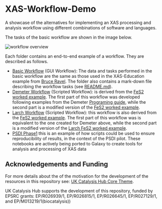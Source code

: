 # XAS-Workflow-Demo
 
A showcase of the alternatives for implementing an XAS processing and analysis workflow
using different combinations of software and languages.

The tasks of the basic workflow are shown in the image below.

![workflow overview](https://github.com/scman1/XAS-Workflow-Demo/blob/main/images/workflow_overview.svg)

Each folder contains an end-to-end example of a workflow. They are described as follows. 
- [Basic Workflow](https://github.com/scman1/XAS-Workflow-Demo/blob/main/basic_workflow)
(GUI Workflow): The data and tasks performed in the basic workflow 
are the same as those used in the XAS-Education example from 
[Bruce Ravel](https://github.com/bruceravel/XAS-Education/tree/master/Examples/FeS2). 
The folder also contains a mark-down file describing the workflow tasks (see 
[README.md](https://github.com/scman1/XAS-Workflow-Demo/blob/main/basic_workflow/README.md)).
- [Demeter Workflow](https://github.com/scman1/XAS-Workflow-Demo/blob/main/demeter_workflow) 
(Scripted Workflow): is derived from the 
[FeS2 worked example](https://github.com/bruceravel/demeter/tree/master/examples/recipes/FeS2). 
The first part of this workflow was developed following examples from the Demeter 
[Programing guide](https://bruceravel.github.io/demeter/documents/DPG/index.html), 
while the second part is a modified version of the [FeS2 worked example](https://github.com/bruceravel/demeter/tree/master/examples/recipes/FeS2).
- [Larch Workflow](https://github.com/scman1/XAS-Workflow-Demo/blob/main/larch_workflow) 
(Scripted Workflow): this workflow is also derived from the 
[FeS2 worked example](https://github.com/bruceravel/demeter/tree/master/examples/recipes/FeS2). 
The first part of this workflow was is equivalent to the one created for Demeter above, 
while the second part is a modified version of the [Larch FeS2 worked example](https://github.com/bruceravel/demeter/tree/master/examples/recipes/FeS2). 
- [PSDI Phase1](https://github.com/scman1/XAS-Workflow-Demo/blob/main/PSDI_Phase_1)
 this is an example of how scripts could be used to ensure reproducibility of results, 
 in the context of the PSDI pilot. These notebooks are actively being ported to Galaxy to 
 create tools for analysis and processing of XAS data

## Acknowledgements and Funding
For more details about the of the motivation for the development of the resources
in this repository see:
[UK Catalysis Hub Core Theme](https://ukcatalysishub.co.uk/core/).

UK Catalysis Hub supports the development of this repository, funded by
EPSRC grants:  EP/R026939/1, EP/R026815/1, EP/R026645/1, EP/R027129/1,
and EP/M013219/1(biocatalysis))
